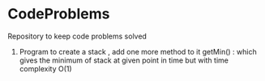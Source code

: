 # CodeProblems
Repository to keep code problems solved

1. Program to create a stack , add one more method to it getMin() : which gives the minimum of stack at given point in time but with time complexity O(1)
